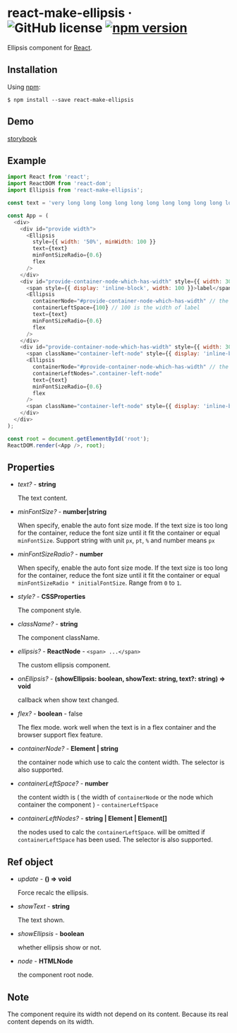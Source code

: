 # react-make-ellipsis &middot; ![GitHub license](https://img.shields.io/badge/license-MIT-blue.svg) [![npm version](https://img.shields.io/npm/v/react-make-ellipsis.svg?style=flat)](https://www.npmjs.com/package/react-make-ellipsis)

Ellipsis component for [React](https://reactjs.org/).

## Installation

Using [npm](https://www.npmjs.com/):

    $ npm install --save react-make-ellipsis
    
## Demo

[storybook](https://vipcxj.github.io/react-make-ellipsis/)

## Example
    
```javascript
import React from 'react';
import ReactDOM from 'react-dom';
import Ellipsis from 'react-make-ellipsis';

const text = 'very long long long long long long long long long long long long long long long long long long long long long long long long long long long long long long long long long long long long long long long long long long long text';

const App = (
  <div>
    <div id="provide width">
      <Ellipsis 
        style={{ width: '50%', minWidth: 100 }}
        text={text}
        minFontSizeRadio={0.6}
        flex
      />
    </div>
    <div id="provide-container-node-which-has-width" style={{ width: 300 }}>
      <span style={{ display: 'inline-block', width: 100 }}>label</span>
      <Ellipsis
        containerNode="#provide-container-node-which-has-width" // the selector of the container node. the element variable is also supported.
        containerLeftSpace={100} // 100 is the width of label
        text={text}
        minFontSizeRadio={0.6}
        flex
      />
    </div>
    <div id="provide-container-node-which-has-width" style={{ width: 300 }}>
      <span className="container-left-node" style={{ display: 'inline-block' }}>prefix</span>
      <Ellipsis
        containerNode="#provide-container-node-which-has-width" // the selector of the container node. the element variable is also supported.
        containerLeftNodes=".container-left-node"
        text={text}
        minFontSizeRadio={0.6}
        flex
      />
      <span className="container-left-node" style={{ display: 'inline-block' }}>postfix</span>
    </div>
  </div>
);

const root = document.getElementById('root');
ReactDOM.render(<App />, root);

```

## Properties
- *text?* - **string**

  The text content.
  
- *minFontSize?* - **number|string**

  When specify, enable the auto font size mode. If the text size is too long for the container, 
  reduce the font size until it fit the container or equal `minFontSize`. 
  Support string with unit `px`, `pt`, `%` and number means `px`
  
- *minFontSizeRadio?* - **number**

  When specify, enable the auto font size mode. If the text size is too long for the container, 
  reduce the font size until it fit the container or equal `minFontSizeRadio * initialFontSize`.
  Range from `0` to `1`.

- *style?* - **CSSProperties**

  The component style.
  
- *className?* - **string**

  The component className.
  
- *ellipsis?* - **ReactNode** - `<span> ...</span>`

  The custom ellipsis component.
  
- *onEllipsis?* - **(showEllipsis: boolean, showText: string, text?: string) => void**

  callback when show text changed.
  
- *flex?* - **boolean** - false

  The flex mode. work well when the text is in a flex container and the browser support flex feature.
  
- *containerNode?* - **Element | string**

  the container node which use to calc the content width. The selector is also supported.
  
- *containerLeftSpace?* - **number**

  the content width is ( the width of `containerNode` or the node which container the component ) - `containerLeftSpace`
  
- *containerLeftNodes?* - **string | Element | Element[]**

  the nodes used to calc the `containerLeftSpace`. will be omitted if `containerLeftSpace` has been used.
  The selector is also supported.

## Ref object

- *update* - **() => void**

  Force recalc the ellipsis.
  
- *showText* - **string**

  The text shown.
  
- *showEllipsis* - **boolean**

  whether ellipsis show or not.
  
- *node* - **HTMLNode**

  the component root node.
  
## Note

The component require its width not depend on its content. Because its real content depends on its width.